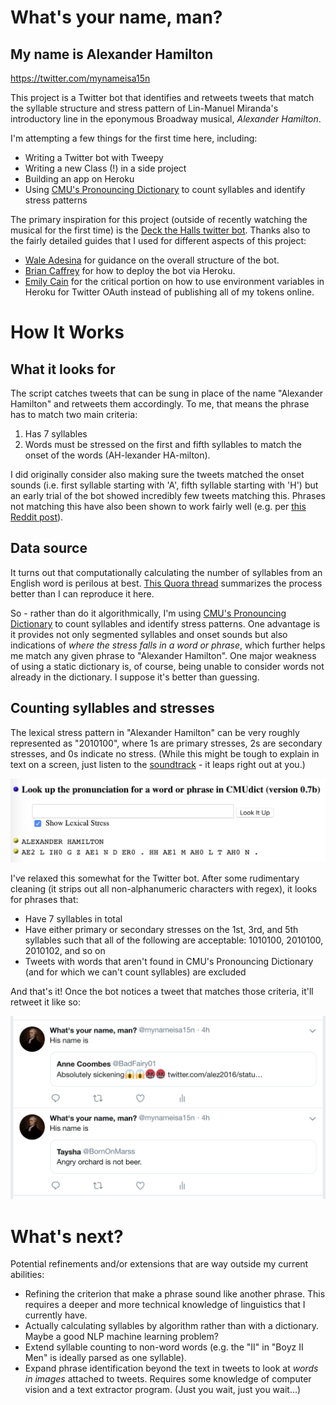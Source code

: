 # What's your name, man?
## My name is Alexander Hamilton

https://twitter.com/mynameisa15n

This project is a Twitter bot that identifies and retweets tweets that match the syllable structure and stress pattern of Lin-Manuel Miranda's introductory line in the eponymous Broadway musical, *Alexander Hamilton*.

I'm attempting a few things for the first time here, including:
- Writing a Twitter bot with Tweepy
- Writing a new Class (!) in a side project
- Building an app on Heroku
- Using [CMU's Pronouncing Dictionary](http://www.speech.cs.cmu.edu/cgi-bin/cmudict) to count syllables and identify stress patterns

The primary inspiration for this project (outside of recently watching the musical for the first time) is the [Deck the Halls twitter bot](https://twitter.com/falalala_la). Thanks also to the fairly detailed guides that I used for different aspects of this project:
- [Wale Adesina](https://scotch.io/tutorials/build-a-tweet-bot-with-python) for guidance on the overall structure of the bot.
- [Brian Caffrey](https://briancaffey.github.io/2016/04/05/twitter-bot-tutorial.html) for how to deploy the bot via Heroku.
- [Emily Cain](https://dev.to/emcain/how-to-set-up-a-twitter-bot-with-python-and-heroku-1n39) for the critical portion on how to use environment variables in Heroku for Twitter OAuth instead of publishing all of my tokens online.

# How It Works

## What it looks for

The script catches tweets that can be sung in place of the name "Alexander Hamilton" and retweets them accordingly. To me, that means the phrase has to match two main criteria:
1. Has 7 syllables
2. Words must be stressed on the first and fifth syllables to match the onset of the words (AH-lexander HA-milton).

I did originally consider also making sure the tweets matched the onset sounds (i.e. first syllable starting with 'A', fifth syllable starting with 'H') but an early trial of the bot showed incredibly few tweets matching this. Phrases not matching this have also been shown to work fairly well (e.g. per [this Reddit post](https://www.reddit.com/r/hamiltonmusical/comments/5bjib6/whats_your_name_man/)).

## Data source

It turns out that computationally calculating the number of syllables from an English word is perilous at best. [This Quora thread](https://www.quora.com/Is-there-an-authoritative-resource-or-algorithm-that-defines-the-number-of-syllables-in-an-English-word) summarizes the process better than I can reproduce it here.

So - rather than do it algorithmically, I'm using [CMU's Pronouncing Dictionary](http://www.speech.cs.cmu.edu/cgi-bin/cmudict) to count syllables and identify stress patterns. One advantage is it provides not only segmented syllables and onset sounds but also indications of _where the stress falls in a word or phrase_, which further helps me match any given phrase to "Alexander Hamilton". One major weakness of using a static dictionary is, of course, being unable to consider words not already in the dictionary. I suppose it's better than guessing.

## Counting syllables and stresses

The lexical stress pattern in "Alexander Hamilton" can be very roughly represented as "2010100", where 1s are primary stresses, 2s are secondary stresses, and 0s indicate no stress. (While this might be tough to explain in text on a screen, just listen to the [soundtrack](https://www.youtube.com/watch?v=VhinPd5RRJw) - it leaps right out at you.)

![From CMU's Pronouncing Dictionary](https://raw.githubusercontent.com/jtanwk/alhambot/master/images/img1.png?raw=true)

I've relaxed this somewhat for the Twitter bot. After some rudimentary cleaning (it strips out all non-alphanumeric characters with regex), it looks for phrases that:
- Have 7 syllables in total
- Have either primary or secondary stresses on the 1st, 3rd, and 5th syllables such that all of the following are acceptable: 1010100, 2010100, 2010102, and so on
- Tweets with words that aren't found in CMU's Pronouncing Dictionary (and for which we can't count syllables) are excluded

And that's it! Once the bot notices a tweet that matches those criteria, it'll retweet it like so:

![](https://raw.githubusercontent.com/jtanwk/alhambot/master/images/img2.png?raw=true)

# What's next?

Potential refinements and/or extensions that are way outside my current abilities:
- Refining the criterion that make a phrase sound like another phrase. This requires a deeper and more technical knowledge of linguistics that I currently have.
- Actually calculating syllables by algorithm rather than with a dictionary. Maybe a good NLP machine learning problem?
- Extend syllable counting to non-word words (e.g. the "II" in "Boyz II Men" is ideally parsed as one syllable).
- Expand phrase identification beyond the text in tweets to look at *words in images* attached to tweets. Requires some knowledge of computer vision and a text extractor program. (Just you wait, just you wait...)

